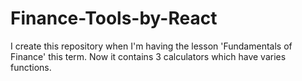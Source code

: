 # Finance-Tools-by-React
I create this repository when I'm having the lesson 'Fundamentals of Finance' this term.
Now it contains 3 calculators which have varies functions.
